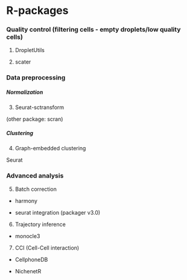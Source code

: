 # R-packages

### Quality control (filtering cells - empty droplets/low quality cells)

1. DropletUtils

2. scater

### Data preprocessing

##### Normalization

3. Seurat-sctransform

(other package: scran)

##### Clustering

4. Graph-embedded clustering

Seurat

### Advanced analysis

5. Batch correction

- harmony

- seurat integration (packager v3.0)

6. Trajectory inference

 - monocle3

7. CCI (Cell-Cell interaction)

 - CellphoneDB
 
 - NichenetR
